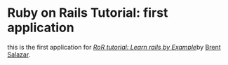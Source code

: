 # Ruby on Rails Tutorial: first application

this is the first application for [*RoR tutorial: Learn rails by Example*](http:/railstutorial.org/)by [Brent Salazar](http://bsalazar.com/).


